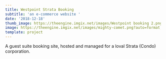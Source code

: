 ```yaml
---
title: Westpoint Strata Booking
subtitle: 'an e-commerce website '
date: '2018-12-18'
thumb_image: https://theengine.imgix.net/images/Westpoint booking 2.png?auto=format,enhance&q=60
image: https://theengine.imgix.net/images/mighty-comet.png?auto=format,enhance&q=60
template: project
---
```

A guest suite booking site, hosted and managed for a loval Strata (Condo) corporation.
